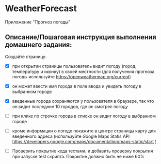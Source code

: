 # WeatherForecast
Приложение "Прогноз погоды"

## Описание/Пошаговая инструкция выполнения домашнего задания:

Создайте страницу: 
- [X]	при открытии страницы пользователь видит погоду (город, температуру и иконку) в своей местности (для получения прогноза погоды используйте https://openweathermap.org/current)
- [X] он может ввести имя города в поле ввода и увидеть погоду в выбранном городе
- [x] введенные города сохраняются у пользователя в браузере, так что он видит последние 10 городов, где он смотрел погоду
- [ ] при клике по строчке города в списке он видит погоду в выбранном городе
- [ ] кроме информации о погоде покажите в центре страницы карту для введенного адреса (используйте Google Maps Statis API https://developers.google.com/maps/documentation/maps-static/start )
- [ ] Проверить покрытие кода тестами, и добавить проверку покрытия при запуске test скрипта. Покрытие должно быть не ниже 60%

